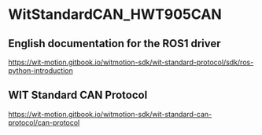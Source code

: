 # WitStandardCAN_HWT905CAN

## English documentation for the ROS1 driver

https://wit-motion.gitbook.io/witmotion-sdk/wit-standard-protocol/sdk/ros-python-introduction

## WIT Standard CAN Protocol

https://wit-motion.gitbook.io/witmotion-sdk/wit-standard-can-protocol/can-protocol
